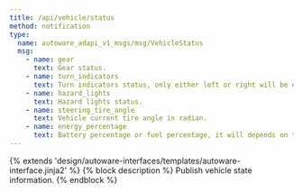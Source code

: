 ```yaml
---
title: /api/vehicle/status
method: notification
type:
  name: autoware_adapi_v1_msgs/msg/VehicleStatus
  msg:
    - name: gear
      text: Gear status.
    - name: turn_indicators
      text: Turn indicators status, only either left or right will be enabled.
    - name: hazard_lights
      text: Hazard lights status.
    - name: steering_tire_angle
      text: Vehicle current tire angle in radian.
    - name: energy_percentage
      text: Battery percentage or fuel percentage, it will depends on the vehicle.
---
```


{% extends 'design/autoware-interfaces/templates/autoware-interface.jinja2' %}
{% block description %}
Publish vehicle state information.
{% endblock %}
